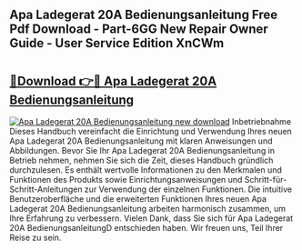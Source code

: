 ## Apa Ladegerat 20A Bedienungsanleitung Free Pdf Download - Part-6GG New Repair Owner Guide - User Service Edition XnCWm

# <h2><a href="http://df1zay.blite.top/?on=Apa+Ladegerat+20A+Bedienungsanleitung">🔗Download 👉🔴 Apa Ladegerat 20A Bedienungsanleitung</a></h2>

[![Apa Ladegerat 20A Bedienungsanleitung new download](https://i.imgur.com/lujVjoI.png)](http://df1zay.blite.top/?on=Apa+Ladegerat+20A+Bedienungsanleitung)
Inbetriebnahme Dieses Handbuch vereinfacht die Einrichtung und Verwendung Ihres neuen Apa Ladegerat 20A Bedienungsanleitung mit klaren Anweisungen und Abbildungen. Bevor Sie Ihr Apa Ladegerat 20A Bedienungsanleitung in Betrieb nehmen, nehmen Sie sich die Zeit, dieses Handbuch gründlich durchzulesen. Es enthält wertvolle Informationen zu den Merkmalen und Funktionen des Produkts sowie Einrichtungsanweisungen und Schritt-für-Schritt-Anleitungen zur Verwendung der einzelnen Funktionen. Die intuitive Benutzeroberfläche und die erweiterten Funktionen Ihres neuen Apa Ladegerat 20A Bedienungsanleitung arbeiten harmonisch zusammen, um Ihre Erfahrung zu verbessern. Vielen Dank, dass Sie sich für Apa Ladegerat 20A BedienungsanleitungD entschieden haben. Wir freuen uns, Teil Ihrer Reise zu sein.
